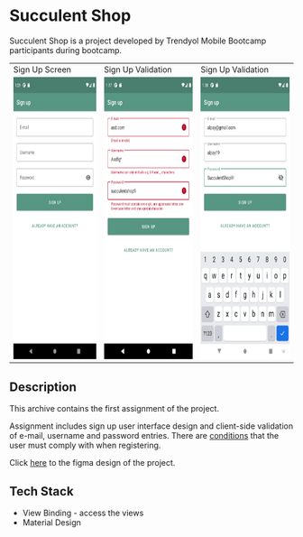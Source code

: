 # Succulent Shop
Succulent Shop is a project developed by Trendyol Mobile Bootcamp participants during bootcamp.

<table>
  <tr>
    <td>Sign Up Screen</td>
     <td>Sign Up Validation</td>
     <td>Sign Up Validation</td>
  </tr>
  <tr>
    <td><img src="https://github.com/TrendyolAndroidBootcamp103/create-signup-screen-ui-alpayguler/blob/master/art/app_signup.png?raw=true" width=300 height=500></td>
    <td><img src="https://github.com/TrendyolAndroidBootcamp103/create-signup-screen-ui-alpayguler/blob/master/art/app_signup_error.png?raw=true" width=300 height=500></td>
    <td><img src="https://github.com/TrendyolAndroidBootcamp103/create-signup-screen-ui-alpayguler/blob/master/art/app_signup_success.png?raw=true" width=300 height=500></td>
  </tr>
 </table>

## Description

This archive contains the first assignment of the project. 

Assignment includes sign up user interface design and client-side validation of e-mail, username and password entries.
There are [conditions](https://github.com/safaorhan/succulent-shop/issues/1) that the user must comply with when registering.

Click [here](https://www.figma.com/file/aKFn9Czmk2ms2hqp4sctcw/Succulent-Shop?node-id=0%3A1) to the figma design of the project.


## Tech Stack

* View Binding - access the views
* Material Design 
